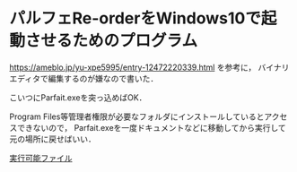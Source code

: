 # パルフェRe-orderをWindows10で起動させるためのプログラム

https://ameblo.jp/yu-xpe5995/entry-12472220339.html を参考に，
バイナリエディタで編集するのが嫌なので書いた．

こいつにParfait.exeを突っ込めばOK．

Program Files等管理者権限が必要なフォルダにインストールしているとアクセスできないので，
Parfait.exeを一度ドキュメントなどに移動してから実行して元の場所に戻せばいい．

[実行可能ファイル](https://github.com/thistuna/ParfaitROEdit/files/5259968/ParfaitROEdit.zip)
